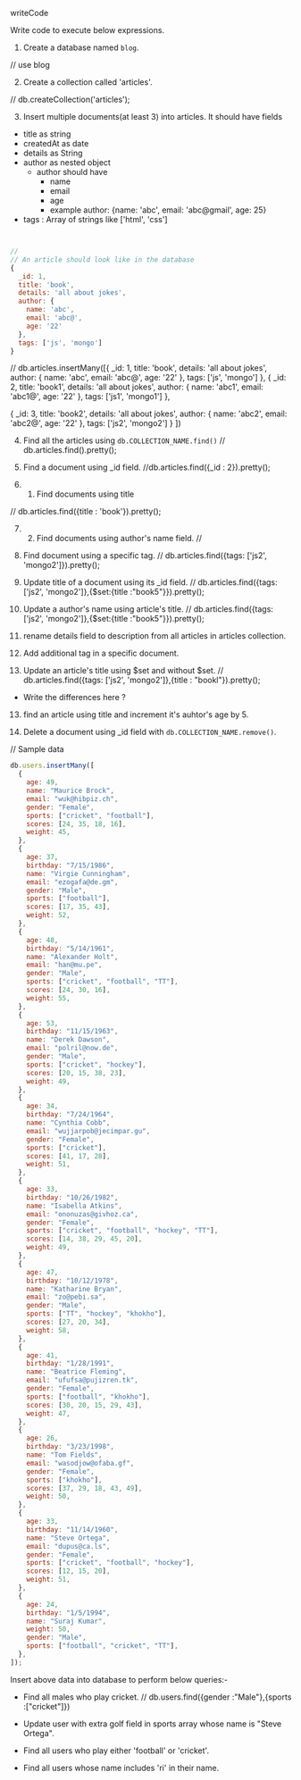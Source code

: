 writeCode

Write code to execute below expressions.

1. Create a database named `blog`.

// use blog

2. Create a collection called 'articles'.

// db.createCollection('articles');

3. Insert multiple documents(at least 3) into articles. It should have fields

- title as string
- createdAt as date
- details as String
- author as nested object
  - author should have
    - name
    - email
    - age
    - example author: {name: 'abc', email: 'abc@gmail', age: 25}
- tags : Array of strings like ['html', 'css']

```js


// 
// An article should look like in the database
{
  _id: 1,
  title: 'book',
  details: 'all about jokes',
  author: {
    name: 'abc',
    email: 'abc@',
    age: '22'
  },
  tags: ['js', 'mongo']
}
```

// db.articles.insertMany([{
  _id: 1,
  title: 'book',
  details: 'all about jokes',
  author: {
    name: 'abc',
    email: 'abc@',
    age: '22'
  },
  tags: ['js', 'mongo']
},
{
  _id: 2,
  title: 'book1',
  details: 'all about jokes',
  author: {
    name: 'abc1',
    email: 'abc1@',
    age: '22'
  },
  tags: ['js1', 'mongo1']
},

{
  _id: 3,
  title: 'book2',
  details: 'all about jokes',
  author: {
    name: 'abc2',
    email: 'abc2@',
    age: '22'
  },
  tags: ['js2', 'mongo2']
}
])

4. Find all the articles using `db.COLLECTION_NAME.find()`
// db.articles.find().pretty();

5. Find a document using \_id field.
//db.articles.find({_id : 2}).pretty();

6. 1. Find documents using title

// db.articles.find({title : 'book'}).pretty();

7. 2. Find documents using author's name field.
//

8. Find document using a specific tag.
// db.articles.find({tags: ['js2', 'mongo2']}).pretty();

9. Update title of a document using its \_id field.
// 
db.articles.find({tags: ['js2', 'mongo2']},{$set:{title :"book5"}}).pretty();

10. Update a author's name using article's title.
// db.articles.find({tags: ['js2', 'mongo2']},{$set:{title :"book5"}}).pretty();
11. rename details field to description from all articles in articles collection.
12. Add additional tag in a specific document.

13. Update an article's title using $set and without $set.
// db.articles.find({tags: ['js2', 'mongo2']},{title : "bookl"}).pretty();


- Write the differences here ?

13. find an article using title and increment it's auhtor's age by 5.

14. Delete a document using \_id field with `db.COLLECTION_NAME.remove()`.

// Sample data

```js
db.users.insertMany([
  {
    age: 49,
    name: "Maurice Brock",
    email: "wuk@hibpiz.ch",
    gender: "Female",
    sports: ["cricket", "football"],
    scores: [24, 35, 18, 16],
    weight: 45,
  },
  {
    age: 37,
    birthday: "7/15/1986",
    name: "Virgie Cunningham",
    email: "ezogafa@de.gm",
    gender: "Male",
    sports: ["football"],
    scores: [17, 35, 43],
    weight: 52,
  },
  {
    age: 48,
    birthday: "5/14/1961",
    name: "Alexander Holt",
    email: "han@mu.pe",
    gender: "Male",
    sports: ["cricket", "football", "TT"],
    scores: [24, 30, 16],
    weight: 55,
  },
  {
    age: 53,
    birthday: "11/15/1963",
    name: "Derek Dawson",
    email: "polril@now.de",
    gender: "Male",
    sports: ["cricket", "hockey"],
    scores: [20, 15, 38, 23],
    weight: 49,
  },
  {
    age: 34,
    birthday: "7/24/1964",
    name: "Cynthia Cobb",
    email: "wujjarpob@jecimpar.gu",
    gender: "Female",
    sports: ["cricket"],
    scores: [41, 17, 28],
    weight: 51,
  },
  {
    age: 33,
    birthday: "10/26/1982",
    name: "Isabella Atkins",
    email: "ononuzas@givhoz.ca",
    gender: "Female",
    sports: ["cricket", "football", "hockey", "TT"],
    scores: [14, 38, 29, 45, 20],
    weight: 49,
  },
  {
    age: 47,
    birthday: "10/12/1978",
    name: "Katharine Bryan",
    email: "zo@pebi.sa",
    gender: "Male",
    sports: ["TT", "hockey", "khokho"],
    scores: [27, 20, 34],
    weight: 58,
  },
  {
    age: 41,
    birthday: "1/28/1991",
    name: "Beatrice Fleming",
    email: "ufufsa@pujizren.tk",
    gender: "Female",
    sports: ["football", "khokho"],
    scores: [30, 20, 15, 29, 43],
    weight: 47,
  },
  {
    age: 26,
    birthday: "3/23/1998",
    name: "Tom Fields",
    email: "wasodjow@ofaba.gf",
    gender: "Female",
    sports: ["khokho"],
    scores: [37, 29, 18, 43, 49],
    weight: 50,
  },
  {
    age: 33,
    birthday: "11/14/1960",
    name: "Steve Ortega",
    email: "dupus@ca.ls",
    gender: "Female",
    sports: ["cricket", "football", "hockey"],
    scores: [12, 15, 20],
    weight: 51,
  },
  {
    age: 24,
    birthday: "1/5/1994",
    name: "Suraj Kumar",
    weight: 50,
    gender: "Male",
    sports: ["football", "cricket", "TT"],
  },
]);
```

Insert above data into database to perform below queries:-

- Find all males who play cricket.
// db.users.find({gender :"Male"},{sports :["cricket"]})

- Update user with extra golf field in sports array whose name is "Steve Ortega".
- Find all users who play either 'football' or 'cricket'.
- Find all users whose name includes 'ri' in their name.
